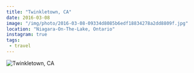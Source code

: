 ```yaml
---
title: "Twinkletown, CA"
date: 2016-03-08
image: "/img/photo/2016-03-08-09334d8085b6edf18834278a2dd8809f.jpg"
location: "Niagara-On-The-Lake, Ontario"
instagram: true
tags:
 - travel
---
```


![Twinkletown, CA](/img/photo/2016-03-08-09334d8085b6edf18834278a2dd8809f.jpg)
